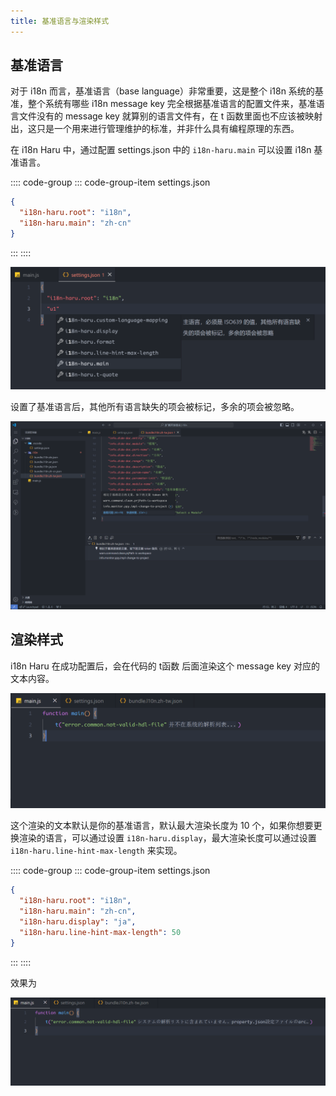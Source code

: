 ```yaml
---
title: 基准语言与渲染样式
---
```


## 基准语言

对于 i18n 而言，基准语言（base language）非常重要，这是整个 i18n 系统的基准，整个系统有哪些 i18n message key 完全根据基准语言的配置文件来，基准语言文件没有的 message key 就算别的语言文件有，在 t 函数里面也不应该被映射出，这只是一个用来进行管理维护的标准，并非什么具有编程原理的东西。

在 i18n Haru 中，通过配置 settings.json 中的 `i18n-haru.main` 可以设置 i18n 基准语言。

:::: code-group
::: code-group-item settings.json
```json
{
  "i18n-haru.root": "i18n",
  "i18n-haru.main": "zh-cn"
}
```
:::
::::

![alt text](./images/base-language.png)

设置了基准语言后，其他所有语言缺失的项会被标记，多余的项会被忽略。

![alt text](./images/linter-lack.png)

## 渲染样式

i18n Haru 在成功配置后，会在代码的 t函数 后面渲染这个 message key 对应的文本内容。

![alt text](./images/inlay-hints.png)

这个渲染的文本默认是你的基准语言，默认最大渲染长度为 10 个，如果你想要更换渲染的语言，可以通过设置 `i18n-haru.display`，最大渲染长度可以通过设置 `i18n-haru.line-hint-max-length` 来实现。

:::: code-group
::: code-group-item settings.json
```json
{
  "i18n-haru.root": "i18n",
  "i18n-haru.main": "zh-cn",
  "i18n-haru.display": "ja",
  "i18n-haru.line-hint-max-length": 50
}
```
:::
::::

效果为

![alt text](./images/inlay-hints.adjust.png)